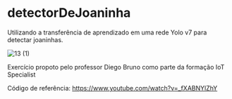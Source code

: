 # detectorDeJoaninha
Utilizando a transferência de aprendizado em uma rede Yolo v7 para detectar joaninhas.

![13 (1)](https://user-images.githubusercontent.com/103445424/219677642-773ae707-fc7c-42d2-818f-91ed83626489.jpg)


Exercício propoto pelo professor Diego Bruno como parte da formação IoT Specialist

Código de referência:
https://www.youtube.com/watch?v=_fXABNYlZhY
